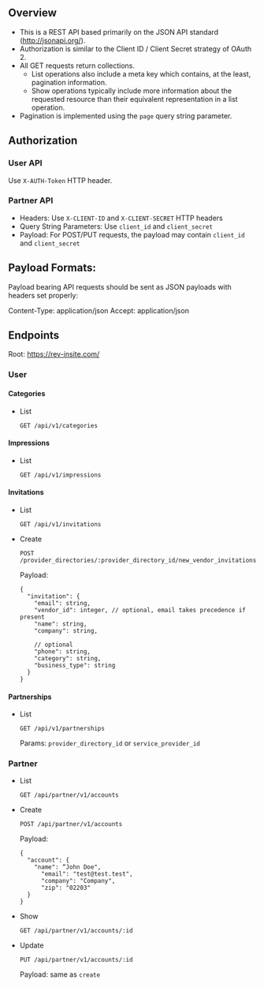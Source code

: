 ## Overview

- This is a REST API based primarily on the JSON API standard (http://jsonapi.org/).
- Authorization is similar to the Client ID / Client Secret strategy of OAuth 2.
- All GET requests return collections.
	- List operations also include a meta key which contains, at the least, pagination information.
	- Show operations typically include more information about the requested resource than their equivalent representation in a list operation.
- Pagination is implemented using the `page` query string parameter.

## Authorization

### User API

Use `X-AUTH-Token` HTTP header.

### Partner API

- Headers: Use `X-CLIENT-ID` and `X-CLIENT-SECRET` HTTP headers
- Query String Parameters: Use `client_id` and `client_secret`
- Payload: For POST/PUT requests, the payload may contain `client_id` and `client_secret`

## Payload Formats:

Payload bearing API requests should be sent as JSON payloads with headers set properly:

   Content-Type: application/json
   Accept: application/json

## Endpoints

Root: https://rev-insite.com/

### User

#### Categories

* List

  `GET /api/v1/categories`

#### Impressions

* List

  `GET /api/v1/impressions`

#### Invitations

* List

  `GET /api/v1/invitations`

* Create

  `POST /provider_directories/:provider_directory_id/new_vendor_invitations`

  Payload:

  ```
  {
    "invitation": {
      "email": string,
      "vendor_id": integer, // optional, email takes precedence if present
      "name": string,
      "company": string,

      // optional
      "phone": string,
      "category": string,
      "business_type": string
    }
  }
  ```

#### Partnerships

* List

  `GET /api/v1/partnerships`

  Params: `provider_directory_id` or `service_provider_id`

### Partner

* List

  `GET /api/partner/v1/accounts`

* Create

  `POST /api/partner/v1/accounts`

  Payload:

  ```
  {
    "account": {
      "name": “John Doe",
        "email": "test@test.test",
        "company": "Company",
        "zip": "02203"
    }
  }
  ```

* Show

  `GET /api/partner/v1/accounts/:id`

* Update

  `PUT /api/partner/v1/accounts/:id`

  Payload: same as `create`
